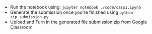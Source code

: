 - Run the notebook using: `jupyter notebook ./code/cass1.ipynb`
- Generate the submission once you're finished using `python zip_submission.py`
- Upload and Turn in the generated file submission.zip from Google Classroom
 

